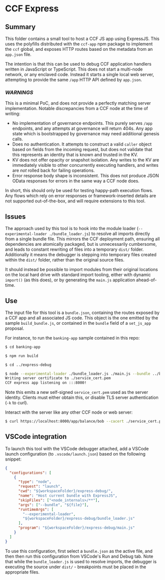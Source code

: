 # CCF Express

## Summary

This folder contains a small tool to host a CCF JS app using ExpressJS. This uses the polyfills distributed with the `ccf-app` npm package to implement the `ccf` global, and exposes HTTP routes based on the metadata from an `app.json` file.

The intention is that this can be used to debug CCF application handlers written in JavaScript or TypeScript. This does not start a multi-node network, or any enclaved code. Instead it starts a single local web server, attempting to provide the same `/app` HTTP API defined by `app.json`.

### _WARNINGS_

This is a minimal PoC, and does not provide a perfectly matching server implementation. Notable discrepancies from a CCF node at the time of writing:

- No implementation of governance endpoints. This purely serves `/app` endpoints, and any attempts at governance will return 404s. Any app state which is bootstrapped by governance may need additional genesis calls.
- Does no authentication. It attempts to construct a valid `caller` object based on fields from the incoming request, but does not validate that this represents an identity that is known and trusted in the KV.
- KV does not offer opacity or snapshot isolation. Any writes to the KV are immediately visible to other concurrently executing handlers, and writes are _not_ rolled back for failing operations.
- Error response body shape is inconsistent. This does not produce JSON OData responses for errors in the same way a CCF node does.

In short, this should only be used for testing happy-path execution flows. Any flows which rely on error responses or framework-inserted details are not supported out-of-the-box, and will require extensions to this tool.

## Issues

The approach used by this tool is to hook into the module loader (`--experimental-loader ./bundle_loader.js`) to resolve all imports directly from a single bundle file. This mirrors the CCF deployment path, ensuring all dependencies are atomically packaged, but is unnecessarily cumbersome, and leads to constant rewriting of files into a temporary `dist/` folder. Additionally it means the debugger is stepping into temporary files created within the `dist/` folder, rather than the original source files.

It should instead be possible to import modules from their original locations on the local hard drive with standard import tooling, either with dynamic `import()` (as this does), or by generating the `main.js` application ahead-of-time.

## Use

The input file for this tool is a `bundle.json`, containing the routes exposed by a CCF app and all associated JS code. This object is the one emitted by the sample `build_bundle.js`, or contained in the `bundle` field of a `set_js_app` proposal.

For instance, to run the `banking-app` sample contained in this repo:

```bash
$ cd banking-app

$ npm run build

$ cd ../express-debug

$ node --experimental-loader ./bundle_loader.js ./main.js --bundle ../banking-app/dist/bundle.json
Writing server certificate to ./service_cert.pem
CCF express app listening on :::8000!
```

Note this emits a new self-signed `service_cert.pem` used as the server identity. Clients must either obtain this, or disable TLS server authentication (`-k` to curl).

Interact with the server like any other CCF node or web server:

```bash
$ curl https://localhost:8000/app/balance/bob --cacert ./service_cert.pem
```

## VSCode integration

To launch this tool with the VSCode debugger attached, add a VSCode launch configuration (to `.vscode/launch.json`) based on the following snippet:

```json
{
  "configurations": [
    {
      "type": "node",
      "request": "launch",
      "cwd": "${workspaceFolder}/express-debug/",
      "name": "Host current bundle with ExpressJS",
      "skipFiles": ["<node_internals>/**"],
      "args": ["--bundle", "${file}"],
      "runtimeArgs": [
        "--experimental-loader",
        "${workspaceFolder}/express-debug/bundle_loader.js"
      ],
      "program": "${workspaceFolder}/express-debug/main.js"
    }
  ]
}
```

To use this configuration, first select a `bundle.json` as the active file, and then then run this configuration from VSCode's Run and Debug tab. Note that while the `bundle_loader.js` is used to resolve imports, the debugger is executing the source under `dist/` - breakpoints must be placed in the appropriate files.
